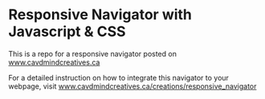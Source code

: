 # Responsive Navigator with Javascript & CSS

This is a repo for a responsive navigator posted on www.cavdmindcreatives.ca  

For a detailed instruction on how to integrate this navigator to your webpage, visit www.cavdmindcreatives.ca/creations/responsive_navigator  
